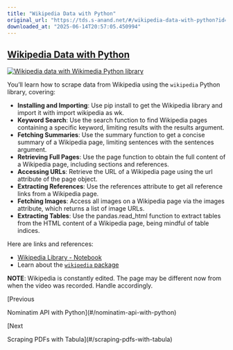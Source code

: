 ```yaml
---
title: "Wikipedia Data with Python"
original_url: "https://tds.s-anand.net/#/wikipedia-data-with-python?id=wikipedia-data-with-python"
downloaded_at: "2025-06-14T20:57:05.450994"
---
```


[Wikipedia Data with Python](#/wikipedia-data-with-python?id=wikipedia-data-with-python)
----------------------------------------------------------------------------------------

[![Wikipedia data with Wikimedia Python library](https://i.ytimg.com/vi_webp/b6puvm-QEY0/sddefault.webp)](https://youtu.be/b6puvm-QEY0)

You’ll learn how to scrape data from Wikipedia using the `wikipedia` Python library, covering:

* **Installing and Importing**: Use pip install to get the Wikipedia library and import it with import wikipedia as wk.
* **Keyword Search**: Use the search function to find Wikipedia pages containing a specific keyword, limiting results with the results argument.
* **Fetching Summaries**: Use the summary function to get a concise summary of a Wikipedia page, limiting sentences with the sentences argument.
* **Retrieving Full Pages**: Use the page function to obtain the full content of a Wikipedia page, including sections and references.
* **Accessing URLs**: Retrieve the URL of a Wikipedia page using the url attribute of the page object.
* **Extracting References**: Use the references attribute to get all reference links from a Wikipedia page.
* **Fetching Images**: Access all images on a Wikipedia page via the images attribute, which returns a list of image URLs.
* **Extracting Tables**: Use the pandas.read\_html function to extract tables from the HTML content of a Wikipedia page, being mindful of table indices.

Here are links and references:

* [Wikipedia Library - Notebook](https://colab.research.google.com/drive/1-w8Jo6xcQs2jK0NxNddPW4HVCZhXmTBe)
* Learn about the [`wikipedia` package](https://wikipedia.readthedocs.io/en/latest/)

**NOTE**: Wikipedia is constantly edited. The page may be different now from when the video was recorded. Handle accordingly.

[Previous

Nominatim API with Python](#/nominatim-api-with-python)

[Next

Scraping PDFs with Tabula](#/scraping-pdfs-with-tabula)